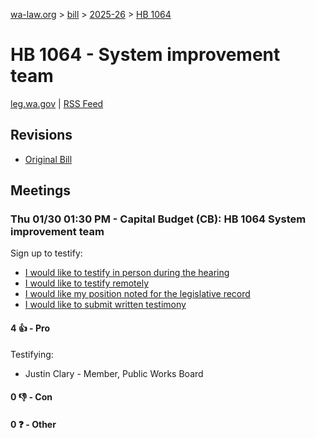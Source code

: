 [wa-law.org](/) > [bill](/bill/) > [2025-26](/bill/2025-26/) > [HB 1064](/bill/2025-26/hb/1064/)

# HB 1064 - System improvement team
[leg.wa.gov](https://app.leg.wa.gov/billsummary?BillNumber=1064&Year=2025&Initiative=false) | [RSS Feed](./rss.xml)

## Revisions
* [Original Bill](1/)

## Meetings
### Thu 01/30 01:30 PM - Capital Budget (CB): HB 1064 System improvement team
Sign up to testify:
* [I would like to testify in person during the hearing](https://app.leg.wa.gov/csi/Testifier/Add?chamber=House&mId=32551&aId=161936&caId=25152&tId=1)
* [I would like to testify remotely](https://app.leg.wa.gov/csi/Testifier/Add?chamber=House&mId=32551&aId=161936&caId=25152&tId=2)
* [I would like my position noted for the legislative record](https://app.leg.wa.gov/csi/Testifier/Add?chamber=House&mId=32551&aId=161936&caId=25152&tId=3)
* [I would like to submit written testimony](https://app.leg.wa.gov/csi/Testifier/Add?chamber=House&mId=32551&aId=161936&caId=25152&tId=4)

#### 4 👍 - Pro
Testifying:
* Justin Clary - Member, Public Works Board

#### 0 👎 - Con

#### 0 ❓ - Other
